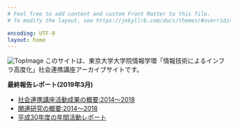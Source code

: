 ```yaml
---
# Feel free to add content and custom Front Matter to this file.
# To modify the layout, see https://jekyllrb.com/docs/themes/#overriding-theme-defaults

encoding: UTF-8
layout: home
---
```


![TopImage](/img/10_Top02.png)
このサイトは、東京大学大学院情報学環「情報技術によるインフラ高度化」社会連携講座アーカイブサイトです。

**最終報告レポート(2019年3月)**

- [社会連携講座活動成果の概要:2014～2018](/files/社会連携講座の活動成果2014-2018.pdf)
- [関連研究の概要:2014～2018](/files/関連研究の概要2014-2018.pdf)
- [平成30年度の年間活動レポート](/files/H30年間活動レポート.pdf)
